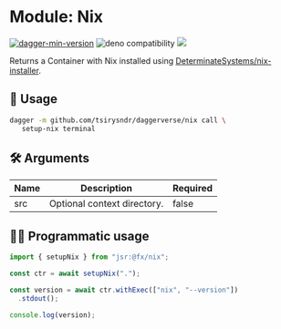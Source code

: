 # Module: Nix

[![dagger-min-version](https://shield.fluentci.io/dagger/v0.11.7)](https://dagger.io)
![deno compatibility](https://shield.deno.dev/deno/^1.41)
[![](https://jsr.io/badges/@fx/nix)](https://jsr.io/@fx/nix)

Returns a Container with Nix installed using [DeterminateSystems/nix-installer](https://github.com/DeterminateSystems/nix-installer).

## 🚀 Usage

```sh
dagger -m github.com/tsirysndr/daggerverse/nix call \
   setup-nix terminal
```

## 🛠️ Arguments

| Name | Description                                                    | Required |
| ---- | -------------------------------------------------------------- | -------- |
| src  | Optional context directory. | false    |

## 👨‍💻 Programmatic usage

```typescript
import { setupNix } from "jsr:@fx/nix";

const ctr = await setupNix(".");

const version = await ctr.withExec(["nix", "--version"])
  .stdout();

console.log(version);

```
